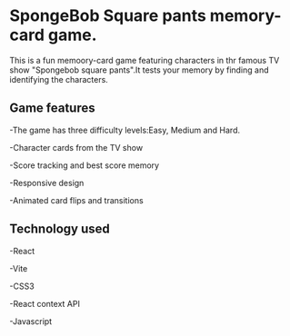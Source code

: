 # SpongeBob Square pants memory-card game.
 This is a fun memoory-card game featuring characters in thr famous TV show "Spongebob square pants".It tests your memory by finding and identifying the characters.

 ## Game features
  -The game has three difficulty levels:Easy,   Medium and Hard.
  
  -Character cards from the TV show
  
  -Score tracking and best score memory
  
  -Responsive design
  
  -Animated card flips and transitions
  

 ## Technology used
 -React
 
 -Vite
 
 -CSS3
 
 -React context API
 
 -Javascript
